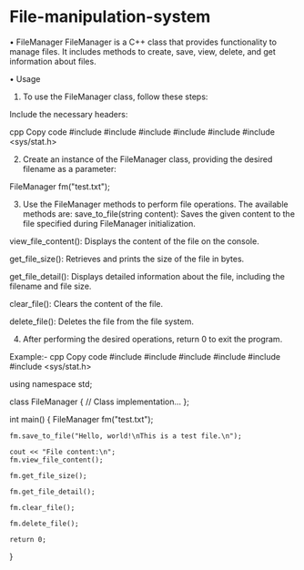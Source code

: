 # File-manipulation-system
• FileManager
FileManager is a C++ class that provides functionality to manage files. It includes methods to create, save, view, delete, and get information about files.

• Usage
1. To use the FileManager class, follow these steps:

Include the necessary headers:

cpp
Copy code
#include <iostream>
#include <fstream>
#include <string>
#include <cstdio>
#include <cstring>
#include <sys/stat.h>
  
2. Create an instance of the FileManager class, providing the desired filename as a parameter:

  FileManager fm("test.txt");
  
3. Use the FileManager methods to perform file operations. The available methods are:
save_to_file(string content): Saves the given content to the file specified during FileManager initialization.
  

view_file_content(): Displays the content of the file on the console.

get_file_size(): Retrieves and prints the size of the file in bytes.

get_file_detail(): Displays detailed information about the file, including the filename and file size.

clear_file(): Clears the content of the file.

delete_file(): Deletes the file from the file system.

4. After performing the desired operations, return 0 to exit the program.
  
Example:-
cpp
Copy code
#include <iostream>
#include <fstream>
#include <string>
#include <cstdio>
#include <cstring>
#include <sys/stat.h>

using namespace std;

class FileManager {
    // Class implementation...
};

int main() {
    FileManager fm("test.txt");

    fm.save_to_file("Hello, world!\nThis is a test file.\n");

    cout << "File content:\n";
    fm.view_file_content();

    fm.get_file_size();

    fm.get_file_detail();

    fm.clear_file();

    fm.delete_file();

    return 0;
}  
